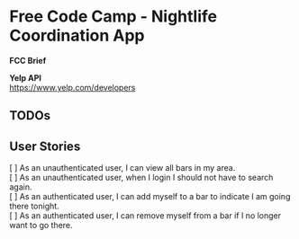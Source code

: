 # Free Code Camp - Nightlife Coordination App

**FCC Brief**

**Yelp API**  
https://www.yelp.com/developers

## TODOs

## User Stories
[ ] As an unauthenticated user, I can view all bars in my area.  
[ ] As an unauthenticated user, when I login I should not have to search again.  
[ ] As an authenticated user, I can add myself to a bar to indicate I am going there tonight.  
[ ] As an authenticated user, I can remove myself from a bar if I no longer want to go there.  
